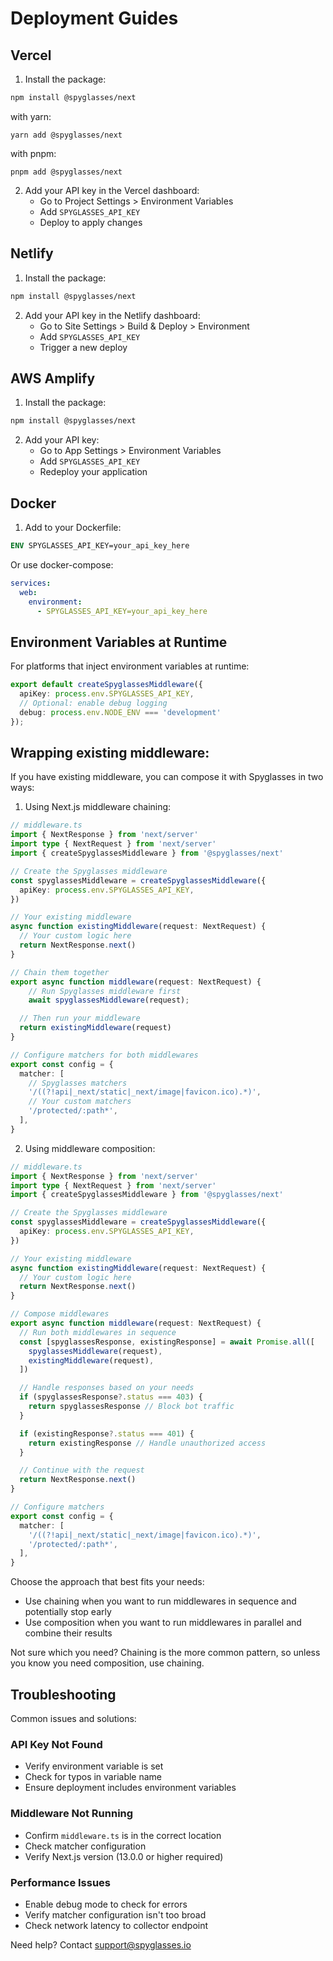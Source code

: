 # Deployment Guides

## Vercel

1. Install the package:
```bash
npm install @spyglasses/next
```

with yarn:
```
yarn add @spyglasses/next

```

with pnpm:
```
pnpm add @spyglasses/next
```

2. Add your API key in the Vercel dashboard:
   - Go to Project Settings > Environment Variables
   - Add `SPYGLASSES_API_KEY`
   - Deploy to apply changes

## Netlify

1. Install the package:
```bash
npm install @spyglasses/next
```

2. Add your API key in the Netlify dashboard:
   - Go to Site Settings > Build & Deploy > Environment
   - Add `SPYGLASSES_API_KEY`
   - Trigger a new deploy

## AWS Amplify

1. Install the package:
```bash
npm install @spyglasses/next
```

2. Add your API key:
   - Go to App Settings > Environment Variables
   - Add `SPYGLASSES_API_KEY`
   - Redeploy your application

## Docker

1. Add to your Dockerfile:
```dockerfile
ENV SPYGLASSES_API_KEY=your_api_key_here
```

Or use docker-compose:
```yaml
services:
  web:
    environment:
      - SPYGLASSES_API_KEY=your_api_key_here
```

## Environment Variables at Runtime

For platforms that inject environment variables at runtime:

```typescript:middleware.ts
export default createSpyglassesMiddleware({
  apiKey: process.env.SPYGLASSES_API_KEY,
  // Optional: enable debug logging
  debug: process.env.NODE_ENV === 'development'
});
```

## Wrapping existing middleware:

If you have existing middleware, you can compose it with Spyglasses in two ways:

1. Using Next.js middleware chaining:

```typescript
// middleware.ts
import { NextResponse } from 'next/server'
import type { NextRequest } from 'next/server'
import { createSpyglassesMiddleware } from '@spyglasses/next'

// Create the Spyglasses middleware
const spyglassesMiddleware = createSpyglassesMiddleware({
  apiKey: process.env.SPYGLASSES_API_KEY,
})

// Your existing middleware
async function existingMiddleware(request: NextRequest) {
  // Your custom logic here
  return NextResponse.next()
}

// Chain them together
export async function middleware(request: NextRequest) {
	// Run Spyglasses middleware first
	await spyglassesMiddleware(request);

  // Then run your middleware
  return existingMiddleware(request)
}

// Configure matchers for both middlewares
export const config = {
  matcher: [
    // Spyglasses matchers
    '/((?!api|_next/static|_next/image|favicon.ico).*)',
    // Your custom matchers
    '/protected/:path*',
  ],
}
```

2. Using middleware composition:

```typescript
// middleware.ts
import { NextResponse } from 'next/server'
import type { NextRequest } from 'next/server'
import { createSpyglassesMiddleware } from '@spyglasses/next'

// Create the Spyglasses middleware
const spyglassesMiddleware = createSpyglassesMiddleware({
  apiKey: process.env.SPYGLASSES_API_KEY,
})

// Your existing middleware
async function existingMiddleware(request: NextRequest) {
  // Your custom logic here
  return NextResponse.next()
}

// Compose middlewares
export async function middleware(request: NextRequest) {
  // Run both middlewares in sequence
  const [spyglassesResponse, existingResponse] = await Promise.all([
    spyglassesMiddleware(request),
    existingMiddleware(request),
  ])

  // Handle responses based on your needs
  if (spyglassesResponse?.status === 403) {
    return spyglassesResponse // Block bot traffic
  }

  if (existingResponse?.status === 401) {
    return existingResponse // Handle unauthorized access
  }

  // Continue with the request
  return NextResponse.next()
}

// Configure matchers
export const config = {
  matcher: [
    '/((?!api|_next/static|_next/image|favicon.ico).*)',
    '/protected/:path*',
  ],
}
```

Choose the approach that best fits your needs:
- Use chaining when you want to run middlewares in sequence and potentially stop early
- Use composition when you want to run middlewares in parallel and combine their results

Not sure which you need? Chaining is the more common pattern, so unless you know you need composition, use chaining.

## Troubleshooting

Common issues and solutions:

### API Key Not Found
- Verify environment variable is set
- Check for typos in variable name
- Ensure deployment includes environment variables

### Middleware Not Running
- Confirm `middleware.ts` is in the correct location
- Check matcher configuration
- Verify Next.js version (13.0.0 or higher required)

### Performance Issues
- Enable debug mode to check for errors
- Verify matcher configuration isn't too broad
- Check network latency to collector endpoint

Need help? Contact support@spyglasses.io 